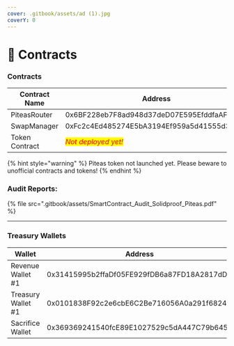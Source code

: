 ```yaml
---
cover: .gitbook/assets/ad (1).jpg
coverY: 0
---
```


# 📄 Contracts

### Contracts

<table><thead><tr><th width="291">Contract Name</th><th>Address</th></tr></thead><tbody><tr><td>PiteasRouter</td><td>0x6BF228eb7F8ad948d37deD07E595EfddfaAF88A6</td></tr><tr><td>SwapManager</td><td>0xFc2c4Ed485274E5bA3194Ef959a5d41555d3672c</td></tr><tr><td>Token Contract</td><td><em><mark style="color:red;">Not deployed yet!</mark></em></td></tr></tbody></table>

{% hint style="warning" %}
Piteas token not launched yet. Please beware to unofficial contracts and tokens!
{% endhint %}

### Audit Reports:

{% file src=".gitbook/assets/SmartContract_Audit_Solidproof_Piteas.pdf" %}

***

### Treasury Wallets

<table><thead><tr><th width="291">Wallet</th><th>Address</th></tr></thead><tbody><tr><td>Revenue Wallet #1</td><td>0x31415995b2ffaDf05FE929fDB6a87FD18A2817dD</td></tr><tr><td>Treasury Wallet #1</td><td>0x0101838F92c2e6cbE6C2Be716056A0a291f6824a</td></tr><tr><td>Sacrifice Wallet</td><td>0x369369241540fcE89E1027529c5dA447C79b6450</td></tr></tbody></table>

